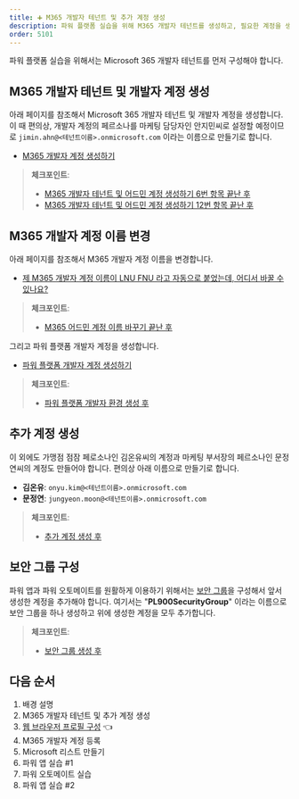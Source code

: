 ```yaml
---
title: ➕ M365 개발자 테넌트 및 추가 계정 생성
description: 파워 플랫폼 실습을 위해 M365 개발자 테넌트를 생성하고, 필요한 계정을 생성합니다.
order: 5101
---
```


파워 플랫폼 실습을 위해서는 Microsoft 365 개발자 테넌트를 먼저 구성해야 합니다.


## M365 개발자 테넌트 및 개발자 계정 생성 ##

아래 페이지를 참조해서 Microsoft 365 개발자 테넌트 및 개발자 계정을 생성합니다. 이 때 편의상, 개발자 계정의 페르소나를 마케팅 담당자인 안지민씨로 설정할 예정이므로 `jimin.ahn@<테넌트이름>.onmicrosoft.com` 이라는 이름으로 만들기로 합니다.

* [M365 개발자 계정 생성하기](/m365/m365-dev-setup)

> **체크포인트**:
> 
> * [M365 개발자 테넌트 및 어드민 계정 생성하기 6번 항목 끝난 후](https://aka.ms/fdk/workshop/checkin/01)
> * [M365 개발자 테넌트 및 어드민 계정 생성하기 12번 항목 끝난 후](https://aka.ms/fdk/workshop/checkin/02)


## M365 개발자 계정 이름 변경 ##

아래 페이지를 참조해서 M365 개발자 계정 이름을 변경합니다.

* [제 M365 개발자 계정 이름이 LNU FNU 라고 자동으로 붙었는데, 어디서 바꿀 수 있나요?](https://github.com/fusiondevkr/pl900/discussions/27)

> **체크포인트**:
> 
> * [M365 어드민 계정 이름 바꾸기 끝난 후](https://aka.ms/fdk/workshop/checkin/03)


그리고 파워 플랫폼 개발자 계정을 생성합니다.

* [파워 플랫폼 개발자 계정 생성하기](/pp/pp-dev-setup)

> **체크포인트**:
> 
> * [파워 플랫폼 개발자 환경 생성 후](https://aka.ms/fdk/workshop/checkin/04)


## 추가 계정 생성 ##

이 외에도 가맹점 점잠 페로소나인 김온유씨의 계정과 마케팅 부서장의 페르소나인 문정연씨의 계정도 만들어야 합니다. 편의상 아래 이름으로 만들기로 합니다.

* **김온유**: `onyu.kim@<테넌트이름>.onmicrosoft.com`
* **문정연**: `jungyeon.moon@<테넌트이름>.onmicrosoft.com`

> **체크포인트**:
> 
> * [추가 계정 생성 후](https://aka.ms/fdk/workshop/checkin/05)


## 보안 그룹 구성 ##

파워 앱과 파워 오토메이트를 원활하게 이용하기 위해서는 [보안 그룹][m365 security group]을 구성해서 앞서 생성한 계정을 추가해야 합니다. 여기서는 "**PL900SecurityGroup**" 이라는 이름으로 보안 그룹을 하나 생성하고 위에 생성한 계정을 모두 추가합니다.

> **체크포인트**:
> 
> * [보안 그룹 생성 후](https://aka.ms/fdk/workshop/checkin/06)


## 다음 순서 ##

1. 배경 설명
2. M365 개발자 테넌트 및 추가 계정 생성
3. [웹 브라우저 프로필 구성][handson browser profile] 👈
4. M365 개발자 계정 등록
5. Microsoft 리스트 만들기
6. 파워 앱 실습 #1
7. 파워 오토메이트 실습
8. 파워 앱 실습 #2


[m365 security group]: https://docs.microsoft.com/ko-kr/microsoft-365/admin/email/create-edit-or-delete-a-security-group?WT.mc_id=power-34890-juyoo

[handson background]: ../background
[handson m365 create]: ../m365-account-setup
[handson browser profile]: ../web-browser-setup
[handson m365 rego]: ../m365-account-registration
[handson m365 list]: ../m365-list
[handson pas 1]: ../power-apps-1
[handson pau]: ../power-automate
[handson pas 2]: ../power-apps-2
